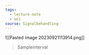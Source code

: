 ```yaml
---
tags:
  - lecture-note
  - uni
course: Signalbehandling
---
```

![[Pasted image 20230921113914.png]]
>Sampleinterval
